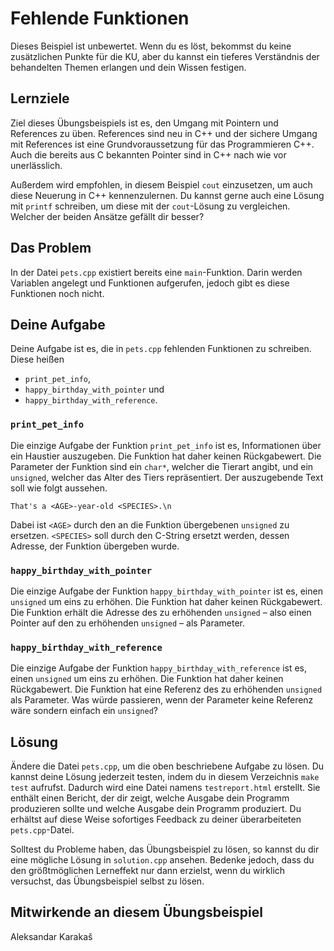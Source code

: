 # Fehlende Funktionen

Dieses Beispiel ist unbewertet. Wenn du es löst, bekommst du keine zusätzlichen Punkte für die KU, aber du kannst ein tieferes Verständnis der behandelten Themen erlangen und dein Wissen festigen.

## Lernziele

Ziel dieses Übungsbeispiels ist es, den Umgang mit Pointern und References zu üben. References sind neu in C++ und der sichere Umgang mit References ist eine Grundvoraussetzung für das Programmieren C++. Auch die bereits aus C bekannten Pointer sind in C++ nach wie vor unerlässlich.

Außerdem wird empfohlen, in diesem Beispiel `cout` einzusetzen, um auch diese Neuerung in C++ kennenzulernen. Du kannst gerne auch eine Lösung mit `printf` schreiben, um diese mit der `cout`-Lösung zu vergleichen. Welcher der beiden Ansätze gefällt dir besser?

## Das Problem

In der Datei `pets.cpp` existiert bereits eine `main`-Funktion. Darin werden Variablen angelegt und Funktionen aufgerufen, jedoch gibt es diese Funktionen noch nicht.

## Deine Aufgabe

Deine Aufgabe ist es, die in `pets.cpp` fehlenden Funktionen zu schreiben. Diese heißen

 - `print_pet_info`,
 - `happy_birthday_with_pointer` und
 - `happy_birthday_with_reference`.

### `print_pet_info`

Die einzige Aufgabe der Funktion `print_pet_info` ist es, Informationen über ein Haustier auszugeben. Die Funktion hat daher keinen Rückgabewert. Die Parameter der Funktion sind ein `char*`, welcher die Tierart angibt, und ein `unsigned`, welcher das Alter des Tiers repräsentiert. Der auszugebende Text soll wie folgt aussehen.

```
That's a <AGE>-year-old <SPECIES>.\n
```

Dabei ist `<AGE>` durch den an die Funktion übergebenen `unsigned` zu ersetzen. `<SPECIES>` soll durch den C-String ersetzt werden, dessen Adresse, der Funktion übergeben wurde.

### `happy_birthday_with_pointer`

Die einzige Aufgabe der Funktion `happy_birthday_with_pointer` ist es, einen `unsigned` um eins zu erhöhen. Die Funktion hat daher keinen Rückgabewert. Die Funktion erhält die Adresse des zu erhöhenden `unsigned` – also einen Pointer auf den zu erhöhenden `unsigned` – als Parameter.

### `happy_birthday_with_reference`

Die einzige Aufgabe der Funktion `happy_birthday_with_reference` ist es, einen `unsigned` um eins zu erhöhen. Die Funktion hat daher keinen Rückgabewert. Die Funktion hat eine Referenz des zu erhöhenden `unsigned` als Parameter. Was würde passieren, wenn der Parameter keine Referenz wäre sondern einfach ein `unsigned`?

## Lösung

Ändere die Datei `pets.cpp`, um die oben beschriebene Aufgabe zu lösen. Du kannst deine Lösung jederzeit testen, indem du in diesem Verzeichnis `make test` aufrufst. Dadurch wird eine Datei namens `testreport.html` erstellt. Sie enthält einen Bericht, der dir zeigt, welche Ausgabe dein Programm produzieren sollte und welche Ausgabe dein Programm produziert. Du erhältst auf diese Weise sofortiges Feedback zu deiner überarbeiteten `pets.cpp`-Datei.

Solltest du Probleme haben, das Übungsbeispiel zu lösen, so kannst du dir eine mögliche Lösung in `solution.cpp` ansehen. Bedenke jedoch, dass du den größtmöglichen Lerneffekt nur dann erzielst, wenn du wirklich versuchst, das Übungsbeispiel selbst zu lösen.

## Mitwirkende an diesem Übungsbeispiel
Aleksandar Karakaš

